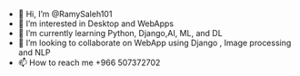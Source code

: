 - 👋 Hi, I’m @RamySaleh101
- 👀 I’m interested in Desktop and WebApps
- 🌱 I’m currently learning Python, Django,AI, ML, and DL
- 💞️ I’m looking to collaborate on WebApp using Django , Image processing and NLP
- 📫 How to reach me  +966 507372702

<!---
RamySaleh101/RamySaleh101 is a ✨ special ✨ repository because its `README.md` (this file) appears on your GitHub profile.
You can click the Preview link to take a look at your changes.
--->
